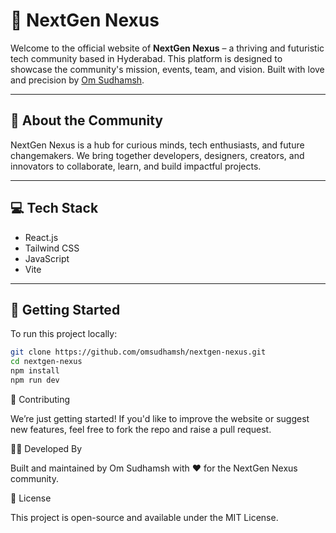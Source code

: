 # 🚀 NextGen Nexus

Welcome to the official website of **NextGen Nexus** – a thriving and futuristic tech community based in Hyderabad. This platform is designed to showcase the community's mission, events, team, and vision. Built with love and precision by [Om Sudhamsh](https://github.com/omsudhamsh).

---

## 🌟 About the Community

NextGen Nexus is a hub for curious minds, tech enthusiasts, and future changemakers. We bring together developers, designers, creators, and innovators to collaborate, learn, and build impactful projects.

---

## 💻 Tech Stack

- React.js
- Tailwind CSS
- JavaScript
- Vite

---

## 📁 Getting Started

To run this project locally:

```bash
git clone https://github.com/omsudhamsh/nextgen-nexus.git
cd nextgen-nexus
npm install
npm run dev
```

🤝 Contributing

We’re just getting started! If you'd like to improve the website or suggest new features, feel free to fork the repo and raise a pull request.

🧑‍💻 Developed By

Built and maintained by Om Sudhamsh with ❤️ for the NextGen Nexus community.

📜 License

This project is open-source and available under the MIT License.
